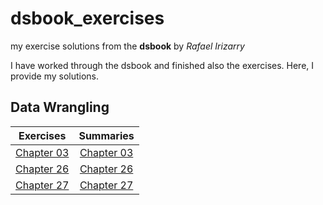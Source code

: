 # dsbook_exercises
my exercise solutions from the **dsbook** by *Rafael Irizarry*

I have worked through the dsbook and finished also the exercises. Here, I provide my solutions.

 ## Data Wrangling

 Exercises  |    Summaries  |
----------|:-------------:|
 [Chapter 03](ex_03_r_basics.html) |  [Chapter 03](ch_03_text_mining.html) |
 [Chapter 26](ex_26_parsing_dates_and_times.html) | [Chapter 26](ch_26_text_mining.html)  |
 [Chapter 27](ex_27_text_mining.html) | [Chapter 27](ch_27_text_mining.html) |
